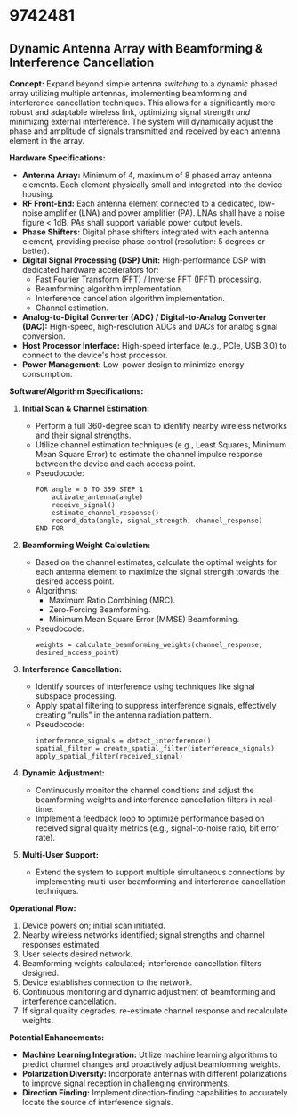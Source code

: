 # 9742481

## Dynamic Antenna Array with Beamforming & Interference Cancellation

**Concept:** Expand beyond simple antenna *switching* to a dynamic phased array utilizing multiple antennas, implementing beamforming and interference cancellation techniques. This allows for a significantly more robust and adaptable wireless link, optimizing signal strength *and* minimizing external interference. The system will dynamically adjust the phase and amplitude of signals transmitted and received by each antenna element in the array.

**Hardware Specifications:**

*   **Antenna Array:** Minimum of 4, maximum of 8 phased array antenna elements.  Each element physically small and integrated into the device housing.
*   **RF Front-End:** Each antenna element connected to a dedicated, low-noise amplifier (LNA) and power amplifier (PA).  LNAs shall have a noise figure < 1dB. PAs shall support variable power output levels.
*   **Phase Shifters:** Digital phase shifters integrated with each antenna element, providing precise phase control (resolution: 5 degrees or better).
*   **Digital Signal Processing (DSP) Unit:** High-performance DSP with dedicated hardware accelerators for:
    *   Fast Fourier Transform (FFT) / Inverse FFT (IFFT) processing.
    *   Beamforming algorithm implementation.
    *   Interference cancellation algorithm implementation.
    *   Channel estimation.
*   **Analog-to-Digital Converter (ADC) / Digital-to-Analog Converter (DAC):** High-speed, high-resolution ADCs and DACs for analog signal conversion.
*   **Host Processor Interface:**  High-speed interface (e.g., PCIe, USB 3.0) to connect to the device's host processor.
*   **Power Management:**  Low-power design to minimize energy consumption.

**Software/Algorithm Specifications:**

1.  **Initial Scan & Channel Estimation:**
    *   Perform a full 360-degree scan to identify nearby wireless networks and their signal strengths.
    *   Utilize channel estimation techniques (e.g., Least Squares, Minimum Mean Square Error) to estimate the channel impulse response between the device and each access point.
    *   Pseudocode:
        ```
        FOR angle = 0 TO 359 STEP 1
            activate_antenna(angle)
            receive_signal()
            estimate_channel_response()
            record_data(angle, signal_strength, channel_response)
        END FOR
        ```

2.  **Beamforming Weight Calculation:**
    *   Based on the channel estimates, calculate the optimal weights for each antenna element to maximize the signal strength towards the desired access point.
    *   Algorithms:
        *   Maximum Ratio Combining (MRC).
        *   Zero-Forcing Beamforming.
        *   Minimum Mean Square Error (MMSE) Beamforming.
    *   Pseudocode:
        ```
        weights = calculate_beamforming_weights(channel_response, desired_access_point)
        ```

3.  **Interference Cancellation:**
    *   Identify sources of interference using techniques like signal subspace processing.
    *   Apply spatial filtering to suppress interference signals, effectively creating “nulls” in the antenna radiation pattern.
    *   Pseudocode:
        ```
        interference_signals = detect_interference()
        spatial_filter = create_spatial_filter(interference_signals)
        apply_spatial_filter(received_signal)
        ```

4.  **Dynamic Adjustment:**
    *   Continuously monitor the channel conditions and adjust the beamforming weights and interference cancellation filters in real-time.
    *   Implement a feedback loop to optimize performance based on received signal quality metrics (e.g., signal-to-noise ratio, bit error rate).

5.  **Multi-User Support:**
    *   Extend the system to support multiple simultaneous connections by implementing multi-user beamforming and interference cancellation techniques.

**Operational Flow:**

1.  Device powers on; initial scan initiated.
2.  Nearby wireless networks identified; signal strengths and channel responses estimated.
3.  User selects desired network.
4.  Beamforming weights calculated; interference cancellation filters designed.
5.  Device establishes connection to the network.
6.  Continuous monitoring and dynamic adjustment of beamforming and interference cancellation.
7.  If signal quality degrades, re-estimate channel response and recalculate weights.

**Potential Enhancements:**

*   **Machine Learning Integration:** Utilize machine learning algorithms to predict channel changes and proactively adjust beamforming weights.
*   **Polarization Diversity:** Incorporate antennas with different polarizations to improve signal reception in challenging environments.
*   **Direction Finding:** Implement direction-finding capabilities to accurately locate the source of interference signals.